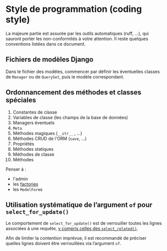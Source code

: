 # Style de programmation (coding style)

La majeure partie est assurée par les outils automatiques (ruff, …), qui
sauront porter les non-conformités à votre attention. Il reste quelques
conventions listées dans ce document.

## Fichiers de modèles Django

Dans le fichier des modèles, commencer par définir les éventuelles classes de
`Manager` ou de `QuerySet`, puis le modèle correspondant.

## Ordonnancement des méthodes et classes spéciales

1. Constantes de classe
2. Variables de classe (les champs de la base de données)
3. Managers éventuels
4. `Meta`
5. Méthodes magiques (`__str__` , …)
6. Méthodes CRUD de l'ORM (`save`, …)
7. Propriétés
8. Méthodes statiques
9. Méthodes de classe
10. Méthodes

Penser à :

- l'admin
- les [factories](https://factoryboy.readthedocs.io/)
- les `ModelForm`s

## Utilisation systématique de l’argument `of` pour `select_for_update()`

Le comportement de `select_for_update()` est de verrouiller toutes les lignes
associées à une requête, [y compris celles des
`select_related()`](https://docs.djangoproject.com/en/dev/ref/models/querysets/#:~:text=locks%20all%20rows%20that%20are%20selected%20by%20the%20query).

Afin de limiter la contention imprévue, il est recommandé de préciser quelles
lignes doivent être verrouillées via l’argument `of`.
